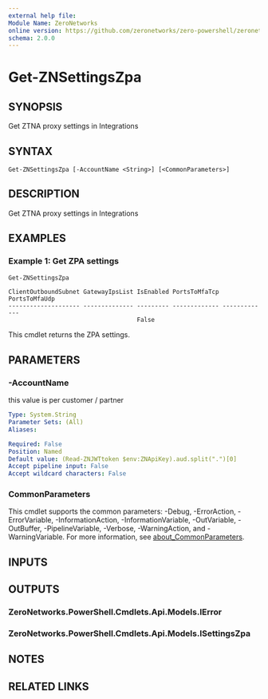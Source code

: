 ```yaml
---
external help file:
Module Name: ZeroNetworks
online version: https://github.com/zeronetworks/zero-powershell/zeronetworks/get-znsettingszpa
schema: 2.0.0
---
```


# Get-ZNSettingsZpa

## SYNOPSIS
Get ZTNA proxy settings in Integrations

## SYNTAX

```
Get-ZNSettingsZpa [-AccountName <String>] [<CommonParameters>]
```

## DESCRIPTION
Get ZTNA proxy settings in Integrations

## EXAMPLES

### Example 1: Get ZPA settings
```powershell
Get-ZNSettingsZpa
```

```output
ClientOutboundSubnet GatewayIpsList IsEnabled PortsToMfaTcp PortsToMfaUdp
-------------------- -------------- --------- ------------- -------------
                                    False                   
```

This cmdlet returns the ZPA settings.

## PARAMETERS

### -AccountName
this value is per customer / partner

```yaml
Type: System.String
Parameter Sets: (All)
Aliases:

Required: False
Position: Named
Default value: (Read-ZNJWTtoken $env:ZNApiKey).aud.split(".")[0]
Accept pipeline input: False
Accept wildcard characters: False
```

### CommonParameters
This cmdlet supports the common parameters: -Debug, -ErrorAction, -ErrorVariable, -InformationAction, -InformationVariable, -OutVariable, -OutBuffer, -PipelineVariable, -Verbose, -WarningAction, and -WarningVariable. For more information, see [about_CommonParameters](http://go.microsoft.com/fwlink/?LinkID=113216).

## INPUTS

## OUTPUTS

### ZeroNetworks.PowerShell.Cmdlets.Api.Models.IError

### ZeroNetworks.PowerShell.Cmdlets.Api.Models.ISettingsZpa

## NOTES

## RELATED LINKS

